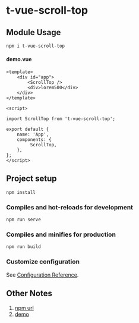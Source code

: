 # t-vue-scroll-top

## Module Usage

```bash
npm i t-vue-scroll-top
```

#### 

#### demo.vue

```vue
<template>
    <div id="app">
        <ScrollTop />
        <div>lorem500</div>
    </div>
</template>

<script>
    
import ScrollTop from 't-vue-scroll-top';

export default {
    name: 'App',   
    components: {
         ScrollTop,
    },
};
</script>
```



## Project setup

```
npm install
```

### Compiles and hot-reloads for development

```
npm run serve
```

### Compiles and minifies for production

```
npm run build
```

### Customize configuration

See [Configuration Reference](https://cli.vuejs.org/config/).

## Other Notes

1. [npm url](https://www.npmjs.com/package/t-vue-scroll-top)
2. [demo](https://github.com/7070587/vue-scroll-top)